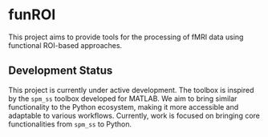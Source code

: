# funROI

This project aims to provide tools for the processing of fMRI data using functional ROI-based approaches.

## Development Status

This project is currently under active development. The toolbox is inspired by the `spm_ss` toolbox developed for MATLAB. We aim to bring similar functionality to the Python ecosystem, making it more accessible and adaptable to various workflows. Currently, work is focused on bringing core functionalities from `spm_ss` to Python.